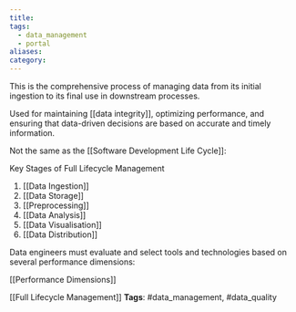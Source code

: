 ```yaml
---
title: 
tags:
  - data_management
  - portal
aliases: 
category:
---
```

This is the comprehensive process of managing data from its initial ingestion to its final use in downstream processes. 

Used for maintaining [[data integrity]], optimizing performance, and ensuring that data-driven decisions are based on accurate and timely information. 

Not the same as the [[Software Development Life Cycle]]:

Key Stages of Full Lifecycle Management

1. [[Data Ingestion]]
2. [[Data Storage]]
3. [[Preprocessing]]
4. [[Data Analysis]]
5. [[Data Visualisation]]
6. [[Data Distribution]]


Data engineers must evaluate and select tools and technologies based on several performance dimensions:

[[Performance Dimensions]]



[[Full Lifecycle Management]]
   **Tags**: #data_management, #data_quality